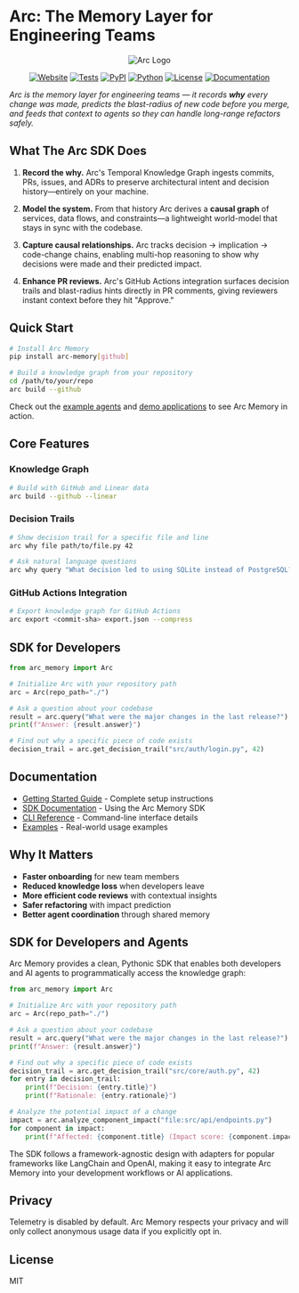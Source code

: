 # Arc: The Memory Layer for Engineering Teams

<p align="center">
  <img src="public/Arc SDK Header.png" alt="Arc Logo"/>
</p>

<p align="center">
  <a href="https://www.arc.computer"><img src="https://img.shields.io/badge/website-arc.computer-blue" alt="Website"/></a>
  <a href="https://github.com/Arc-Computer/arc-memory/actions"><img src="https://img.shields.io/badge/tests-passing-brightgreen" alt="Tests"/></a>
  <a href="https://pypi.org/project/arc-memory/"><img src="https://img.shields.io/pypi/v/arc-memory" alt="PyPI"/></a>
  <a href="https://pypi.org/project/arc-memory/"><img src="https://img.shields.io/badge/python-3.10%20%7C%203.11%20%7C%203.12-blue" alt="Python"/></a>
  <a href="https://github.com/Arc-Computer/arc-memory/blob/main/LICENSE"><img src="https://img.shields.io/github/license/Arc-Computer/arc-memory" alt="License"/></a>
  <a href="https://docs.arc.computer"><img src="https://img.shields.io/badge/docs-mintlify-teal" alt="Documentation"/></a>
</p>

*Arc is the memory layer for engineering teams — it records **why** every change was made, predicts the blast-radius of new code before you merge, and feeds that context to agents so they can handle long-range refactors safely.*

## What The Arc SDK Does

1. **Record the why.**
   Arc's Temporal Knowledge Graph ingests commits, PRs, issues, and ADRs to preserve architectural intent and decision history—entirely on your machine.

2. **Model the system.**
   From that history Arc derives a **causal graph** of services, data flows, and constraints—a lightweight world-model that stays in sync with the codebase.

3. **Capture causal relationships.**
   Arc tracks decision → implication → code-change chains, enabling multi-hop reasoning to show why decisions were made and their predicted impact.

4. **Enhance PR reviews.**
   Arc's GitHub Actions integration surfaces decision trails and blast-radius hints directly in PR comments, giving reviewers instant context before they hit "Approve."

## Quick Start

```bash
# Install Arc Memory
pip install arc-memory[github]

# Build a knowledge graph from your repository
cd /path/to/your/repo
arc build --github
```

Check out the [example agents](./docs/examples/agents/) and [demo applications](./demo/) to see Arc Memory in action.

## Core Features

### Knowledge Graph

```bash
# Build with GitHub and Linear data
arc build --github --linear
```

### Decision Trails

```bash
# Show decision trail for a specific file and line
arc why file path/to/file.py 42

# Ask natural language questions
arc why query "What decision led to using SQLite instead of PostgreSQL?"
```

### GitHub Actions Integration

```bash
# Export knowledge graph for GitHub Actions
arc export <commit-sha> export.json --compress
```

## SDK for Developers

```python
from arc_memory import Arc

# Initialize Arc with your repository path
arc = Arc(repo_path="./")

# Ask a question about your codebase
result = arc.query("What were the major changes in the last release?")
print(f"Answer: {result.answer}")

# Find out why a specific piece of code exists
decision_trail = arc.get_decision_trail("src/auth/login.py", 42)
```

## Documentation

- [Getting Started Guide](./docs/getting_started.md) - Complete setup instructions
- [SDK Documentation](./docs/sdk/README.md) - Using the Arc Memory SDK
- [CLI Reference](./docs/cli/README.md) - Command-line interface details
- [Examples](./docs/examples/README.md) - Real-world usage examples

## Why It Matters

- **Faster onboarding** for new team members
- **Reduced knowledge loss** when developers leave
- **More efficient code reviews** with contextual insights
- **Safer refactoring** with impact prediction
- **Better agent coordination** through shared memory

## SDK for Developers and Agents

Arc Memory provides a clean, Pythonic SDK that enables both developers and AI agents to programmatically access the knowledge graph:

```python
from arc_memory import Arc

# Initialize Arc with your repository path
arc = Arc(repo_path="./")

# Ask a question about your codebase
result = arc.query("What were the major changes in the last release?")
print(f"Answer: {result.answer}")

# Find out why a specific piece of code exists
decision_trail = arc.get_decision_trail("src/core/auth.py", 42)
for entry in decision_trail:
    print(f"Decision: {entry.title}")
    print(f"Rationale: {entry.rationale}")

# Analyze the potential impact of a change
impact = arc.analyze_component_impact("file:src/api/endpoints.py")
for component in impact:
    print(f"Affected: {component.title} (Impact score: {component.impact_score})")
```

The SDK follows a framework-agnostic design with adapters for popular frameworks like LangChain and OpenAI, making it easy to integrate Arc Memory into your development workflows or AI applications.

## Privacy

Telemetry is disabled by default. Arc Memory respects your privacy and will only collect anonymous usage data if you explicitly opt in.

## License

MIT

